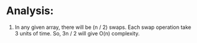 # Analysis:
1. In any given array, there will be (n / 2) swaps. Each swap operation take 3 units of time. So, 3n / 2 will give O(n) complexity.